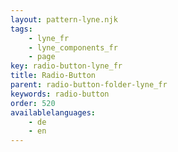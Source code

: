 ```yaml
---
layout: pattern-lyne.njk
tags: 
    - lyne_fr
    - lyne_components_fr
    - page
key: radio-button-lyne_fr
title: Radio-Button
parent: radio-button-folder-lyne_fr
keywords: radio-button
order: 520
availablelanguages: 
    - de
    - en
---
```

